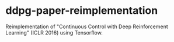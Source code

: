 # ddpg-paper-reimplementation
Reimplementation of "Continuous Control with Deep Reinforcement Learning" (ICLR 2016) using Tensorflow.
